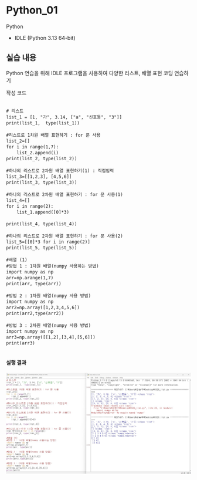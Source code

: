 # Python_01
Python
- IDLE (Python 3.13 64-bit)



## 실습 내용
Python 연습을 위해 IDLE 프로그램을 사용하여 다양한 리스트, 배열 표현 코딩 연습하기



작성 코드
<pre>
<code>
# 리스트
list_1 = [1, "가", 3.14, ["a", "신호등", "3"]]
print(list_1,  type(list_1))

#리스트로 1차원 배열 표현하기 : for 문 사용
list_2=[]
for i in range(1,7):
    list_2.append(i)
print(list_2, type(list_2))

#하나의 리스트로 2차원 배열 표현하기(1) : 직접입력
list_3=[[1,2,3], [4,5,6]]
print(list_3, type(list_3))

#하나의 리스트로 2차원 배열 표현하기 : for 문 사용(1)
list_4=[]
for i in range(2):
    list_1.append([0]*3)

print(list_4, type(list_4))

#하나의 리스트로 2차원 배열 표현하기 : for 문 사용(2)
list_5=[[0]*3 for i in range(2)]
print(list_5, type(list_5))

#배열 (1)
#방법 1 : 1차원 배열(numpy 사용하는 방법)
import numpy as np
arr=np.arange(1,7)
print(arr, type(arr))

#방법 2 : 1차원 배열(numpy 사용 방법)
import numpy as np
arr2=np.array([1,2,3,4,5,6])
print(arr2,type(arr2))

#방법 3 : 2차원 배열(numpy 사용 방법)
import numpy as np
arr3=np.array([[1,2],[3,4],[5,6]])
print(arr3)
</code>
</pre>



#### 실행 결과
![코드 실행 결과](./Python/images/python_01.jpg)
